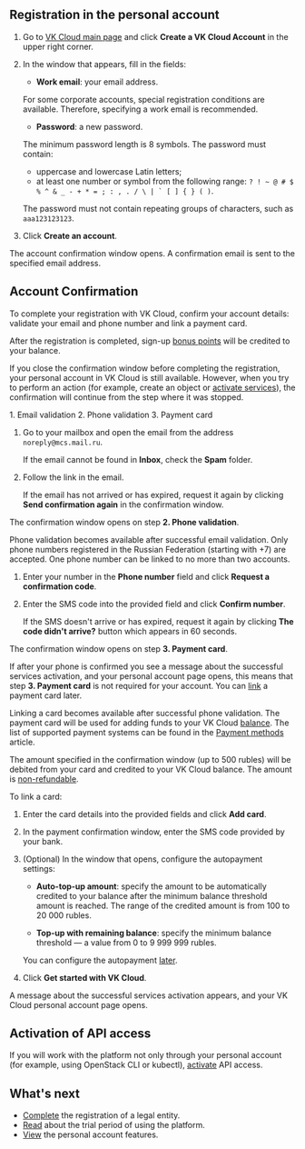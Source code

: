 ## Registration in the personal account

1. Go to [VK Cloud main page](https://mcs.mail.ru/en/) and click **Create a VK Cloud Account** in the upper right corner.
1. In the window that appears, fill in the fields:

    - **Work email**: your email address.

    <info>

    For some corporate accounts, special registration conditions are available. Therefore, specifying a work email is recommended.

    </info>

    - **Password**: a new password.

    <warn>

    The minimum password length is 8 symbols. The password must contain:

    - uppercase and lowercase Latin letters;
    - at least one number or symbol from the following range: ``? ! ~ @ # $ % ^ & _ - + * = ; : , . / \ | ` [ ] { } ( )``.

    The password must not contain repeating groups of characters, such as ``aaa123123123``.

    </warn>

1. Click **Create an account**.

The account confirmation window opens. A confirmation email is sent to the specified email address.

## Account Confirmation

To complete your registration with VK Cloud, confirm your account details: validate your email and phone number and link a payment card.

After the registration is completed, sign-up [bonus points](../../../billing/concepts/bonus) will be credited to your balance.

If you close the confirmation window before completing the registration, your personal account in VK Cloud is still available. However, when you try to perform an action (for example, create an object or [activate services](/en/base/account/start/activation)), the confirmation will continue from the step where it was stopped.

<tabs>
<tablist>
<tab>1. Email validation</tab>
<tab>2. Phone validation</tab>
<tab>3. Payment card
</tablist>
<tabpanel>

1. Go to your mailbox and open the email from the address `noreply@mcs.mail.ru`.

    If the email cannot be found in **Inbox**, check the **Spam** folder.

1. Follow the link in the email.

    If the email has not arrived or has expired, request it again by clicking **Send confirmation again** in the confirmation window.

The confirmation window opens on step **2. Phone validation**.

</tabpanel>
<tabpanel>

Phone validation becomes available after successful email validation. Only phone numbers registered in the Russian Federation (starting with +7) are accepted. One phone number can be linked to no more than two accounts.

1. Enter your number in the **Phone number** field and click **Request a confirmation code**.

1. Enter the SMS code into the provided field and click **Confirm number**.

    If the SMS doesn't arrive or has expired, request it again by clicking **The code didn't arrive?** button which appears in 60 seconds.

The confirmation window opens on step **3. Payment card**.

<info>

If after your phone is confirmed you see a message about the successful services activation, and your personal account page opens, this means that step **3. Payment card** is not required for your account. You can [link](../../../billing/operations/add-card) a payment card later.

</info>

</tabpanel>

<tabpanel>

Linking a card becomes available after successful phone validation. The payment card will be used for adding funds to your VK Cloud [balance](../../../billing/start/balance). The list of supported payment systems can be found in the [Payment methods](../../../billing/start/payment-methods) article.

<warn>

The amount specified in the confirmation window (up to 500 rubles) will be debited from your card and credited to your VK Cloud balance. The amount is [non-refundable](/en/base/account/start/activation#linking-a-bank-card).

</warn>

To link a card:

1. Enter the card details into the provided fields and click **Add card**.

1. In the payment confirmation window, enter the SMS code provided by your bank.

1. (Optional) In the window that opens, configure the autopayment settings:

    - **Auto-top-up amount**: specify the amount to be automatically credited to your balance after the minimum balance threshold amount is reached. The range of the credited amount is from 100 to 20 000 rubles.

    - **Top-up with remaining balance**: specify the minimum balance threshold — a value from 0 to 9 999 999 rubles.

    You can configure the autopayment [later](../../../billing/operations/add-card#auto-completion).

1. Click **Get started with VK Cloud**.

A message about the successful services activation appears, and your VK Cloud personal account page opens.

</tabpanel>

</tabs>

## Activation of API access

If you will work with the platform not only through your personal account (for example, using OpenStack CLI or kubectl), [activate](/en/base/account/project/api/api-access) API access.

## What's next

- [Complete](../corporate/) the registration of a legal entity.
- [Read](../trial/) about the trial period of using the platform.
- [View](/en/base/account) the personal account features.

